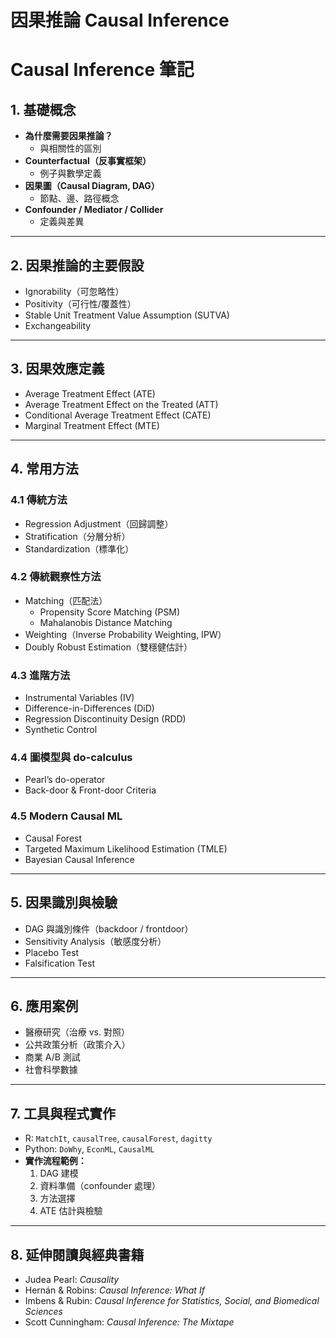 # 因果推論 Causal Inference
# Causal Inference 筆記

## 1. 基礎概念
- **為什麼需要因果推論？**
  - 與相關性的區別
- **Counterfactual（反事實框架）**
  - 例子與數學定義
- **因果圖（Causal Diagram, DAG）**
  - 節點、邊、路徑概念
- **Confounder / Mediator / Collider**
  - 定義與差異

---

## 2. 因果推論的主要假設
- Ignorability（可忽略性）
- Positivity（可行性/覆蓋性）
- Stable Unit Treatment Value Assumption (SUTVA)
- Exchangeability

---

## 3. 因果效應定義
- Average Treatment Effect (ATE)
- Average Treatment Effect on the Treated (ATT)
- Conditional Average Treatment Effect (CATE)
- Marginal Treatment Effect (MTE)

---

## 4. 常用方法
### 4.1 傳統方法
- Regression Adjustment（回歸調整）
- Stratification（分層分析）
- Standardization（標準化）

### 4.2 傳統觀察性方法
- Matching（匹配法）
  - Propensity Score Matching (PSM)
  - Mahalanobis Distance Matching
- Weighting（Inverse Probability Weighting, IPW）
- Doubly Robust Estimation（雙穩健估計）

### 4.3 進階方法
- Instrumental Variables (IV)
- Difference-in-Differences (DiD)
- Regression Discontinuity Design (RDD)
- Synthetic Control

### 4.4 圖模型與 do-calculus
- Pearl’s do-operator
- Back-door & Front-door Criteria

### 4.5 Modern Causal ML
- Causal Forest
- Targeted Maximum Likelihood Estimation (TMLE)
- Bayesian Causal Inference

---

## 5. 因果識別與檢驗
- DAG 與識別條件（backdoor / frontdoor）
- Sensitivity Analysis（敏感度分析）
- Placebo Test
- Falsification Test

---

## 6. 應用案例
- 醫療研究（治療 vs. 對照）
- 公共政策分析（政策介入）
- 商業 A/B 測試
- 社會科學數據

---

## 7. 工具與程式實作
- R: `MatchIt`, `causalTree`, `causalForest`, `dagitty`
- Python: `DoWhy`, `EconML`, `CausalML`
- **實作流程範例：**
  1. DAG 建模  
  2. 資料準備（confounder 處理）  
  3. 方法選擇  
  4. ATE 估計與檢驗  

---

## 8. 延伸閱讀與經典書籍
- Judea Pearl: *Causality*
- Hernán & Robins: *Causal Inference: What If*
- Imbens & Rubin: *Causal Inference for Statistics, Social, and Biomedical Sciences*
- Scott Cunningham: *Causal Inference: The Mixtape*
